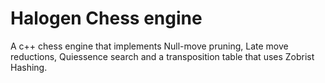 # Halogen Chess engine

A c++ chess engine that implements Null-move pruning, Late move reductions, Quiessence search and a transposition table that uses Zobrist Hashing.



